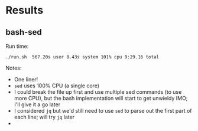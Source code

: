 # Results

## bash-sed

Run time:

```
./run.sh  567.20s user 8.43s system 101% cpu 9:29.16 total
```

Notes:

- One liner!
- `sed` uses 100% CPU (a single core)
- I could break the file up first and use multiple sed commands (to use more CPU), but the bash implementation will start to get unwieldy IMO; I'll give it a go later
- I considered `jq` but we'd still need to use `sed` to parse out the first part of each line; will try `jq` later
-
